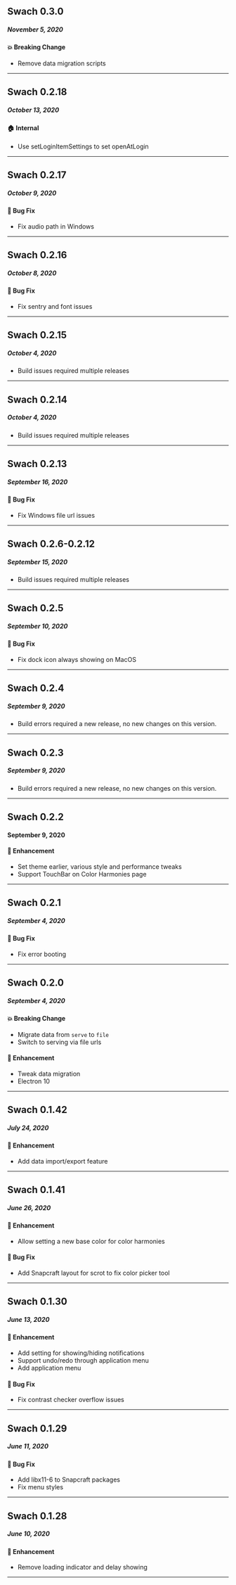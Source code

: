 ## Swach 0.3.0

##### November 5, 2020

#### 💥 Breaking Change
* Remove data migration scripts

---

## Swach 0.2.18

##### October 13, 2020

#### 🏠 Internal
* Use setLoginItemSettings to set openAtLogin

---

## Swach 0.2.17

##### October 9, 2020

#### 🐛 Bug Fix
* Fix audio path in Windows

---
## Swach 0.2.16

##### October 8, 2020

#### 🐛 Bug Fix
* Fix sentry and font issues

---
## Swach 0.2.15

##### October 4, 2020

* Build issues required multiple releases

---
## Swach 0.2.14

##### October 4, 2020

* Build issues required multiple releases

---
## Swach 0.2.13

##### September 16, 2020

#### 🐛 Bug Fix
* Fix Windows file url issues

---
## Swach 0.2.6-0.2.12

##### September 15, 2020

* Build issues required multiple releases

---
## Swach 0.2.5

##### September 10, 2020

#### 🐛 Bug Fix
* Fix dock icon always showing on MacOS

---

## Swach 0.2.4

##### September 9, 2020

* Build errors required a new release, no new changes on this version.

---

## Swach 0.2.3

##### September 9, 2020

* Build errors required a new release, no new changes on this version.

---

## Swach 0.2.2

#### September 9, 2020

#### 🚀 Enhancement
* Set theme earlier, various style and performance tweaks
* Support TouchBar on Color Harmonies page

---
## Swach 0.2.1

##### September 4, 2020

#### 🐛 Bug Fix
* Fix error booting

---
## Swach 0.2.0

##### September 4, 2020

#### 💥 Breaking Change
* Migrate data from `serve` to `file`
* Switch to serving via file urls

#### 🚀 Enhancement
* Tweak data migration
* Electron 10

---

## Swach 0.1.42

##### July 24, 2020

#### 🚀 Enhancement
* Add data import/export feature

---
## Swach 0.1.41

##### June 26, 2020

#### 🚀 Enhancement
* Allow setting a new base color for color harmonies

#### 🐛 Bug Fix
* Add Snapcraft layout for scrot to fix color picker tool

---
## Swach 0.1.30 

##### June 13, 2020

#### 🚀 Enhancement
* Add setting for showing/hiding notifications
* Support undo/redo through application menu
* Add application menu

#### 🐛 Bug Fix
* Fix contrast checker overflow issues

---
## Swach 0.1.29 

##### June 11, 2020

#### 🐛 Bug Fix
* Add libx11-6 to Snapcraft packages
* Fix menu styles

---
## Swach 0.1.28

##### June 10, 2020

#### 🚀 Enhancement
* Remove loading indicator and delay showing

---

